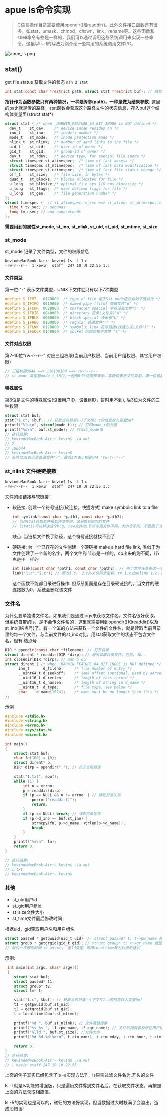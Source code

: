 
# apue ls命令实现

> C语言操作目录需要使用opendir()和readdir()。此外文件接口函数还有很多，如stat，umask，chmod，chown，link，rename等。这些函数和shell命令有些是一样的，我们可以通过调用这些系统调用来实现一些命令。这里以ls -l的写法为例介绍一些常用的系统调用文件I/O。

![apue_ls.png](../../../images/blog/apue/apue_ls.png)

## stat()
get file status 获取文件的状态   `man 2 stat`

```c
int stat(const char *restrict path, struct stat *restrict buf); // 成功return 0，失败return -1
```
**指针作为函数参数只有两种情况，一种是传参(path)，一种是做为结果参数.** 这里的path就是传的路径，stat函数会获取这个路径文件的状态信息，存入buf这个结构体变量里(struct stat*)
```c
struct stat { /* when _DARWIN_FEATURE_64_BIT_INODE is NOT defined */
  dev_t    st_dev;    /* device inode resides on */
  ino_t    st_ino;    /* inode's number */
  mode_t   st_mode;   /* inode protection mode */
  nlink_t  st_nlink;  /* number of hard links to the file */
  uid_t    st_uid;    /* user-id of owner */
  gid_t    st_gid;    /* group-id of owner */
  dev_t    st_rdev;   /* device type, for special file inode */
  struct timespec st_atimespec;  /* time of last access */
  struct timespec st_mtimespec;  /* time of last data modification */
  struct timespec st_ctimespec;  /* time of last file status change */
  off_t    st_size;   /* file size, in bytes */
  quad_t   st_blocks; /* blocks allocated for file */
  u_long   st_blksize;/* optimal file sys I/O ops blocksize */
  u_long   st_flags;  /* user defined flags for file */
  u_long   st_gen;    /* file generation number */
};
struct timespec {  // st_atimespec.tv_sec ==> st_atime; st_mtimespec.tv_sec ==> st_mtime;...
  time_t tv_sec; // seconds 
  long tv_nsec; // and nanoseconds 
};
```

**需要用到的属性st_mode, st_ino, st_nlink, st_uid, st_pid, st_mtime, st_size**

### st_mode
st_mode 记录了文件类型，文件的权限信息
```sh
kevindeMacBook-Air:~ kevin$ ls -l 1.c
-rw-r--r--  1 kevin  staff  247 10 19 22:55 1.c
```
#### 文件类型
第一位:"-" 表示文件类型，UNIX下文件就只有以下7种类型
```c
#define S_IFMT   0170000  /* type of file 用于&st_mode值后与如下值对比 */
#define S_IFIFO  0010000  /* named pipe (fifo) 管道文件"p" */
#define S_IFCHR  0020000  /* character special 字符设备文件"c" */
#define S_IFDIR  0040000  /* directory 目录(文件夹)"d" */
#define S_IFBLK  0060000  /* block special 块设备"b" */
#define S_IFREG  0100000  /* regular 普通文件"-" */
#define S_IFLNK  0120000  /* symbolic link 符号链接(快捷方式)文件"l" */
#define S_IFSOCK 0140000  /* socket 网络套接字文件 "s" */
```
#### 文件对应权限
第2-10位"rw-r--r--" 对应三组权限(当前用户权限、当前用户组权限、其它用户权限)
```c
// 三组权限0644 ==> 110100100 ==> rw-r--r--
// st_mode 类型是mode_t,16位,一般用6个8进制来表示，高两位表示文件类型，第一位最高为1, 16 = 1+5*3
```
#### 特殊属性
第3位是文件的特殊属性(设置用户ID，设置组ID，暂时用不到), 后3位为文件的三种权限
```c
struct stat buf;
stat("1.c", &buf); // 获取当前目录(~)下文件1.c的信息存入变量buf
printf("%lu\n", sizeof(mode_t)); // 打印mode_t的长度
printf("%o\n", buf.st_mode); // 打印st_mode值
// 执行结果: 
// kevindeMacBook-Air:~ kevin$ ./a.out
// 2
// 100644
// kevindeMacBook-Air:~ kevin$
// 高两位10表示是普通文件"-"，最后3为表示权限644 "rw-r--r--"
```

### st_nlink 文件硬链接数
```sh
kevindeMacBook-Air:~ kevin$ ls -l 1.c
-rw-r--r--  1 kevin  staff  247 10 19 22:55 1.c
```
文件的硬链接与软链接：
- 软链接: 创建一个符号链接(软连接，快捷方式) make symbolic link to a file
  ```c
  int symlink(const char *path1, const char *path2);
  // 当用stat获取软件接软件文件时，会获取它指向的文件
  // lstat()可以解决这个bug, new文件的i节点与源文件不同，大小也不同，不受限于文件系统，可用于目录  
  ```
  缺点: 当链接文件换了路径，这个符号链接就找不到了

- 硬链接: 为一个已存在的文件创建一个硬链接 make a hard file link, 类似于为文件创建了一个新的名字，两个文件的i节点是一样的，cp出来的则不同，i节点是不一样的
  ```c
  int link(const char *path1, const char *path2); // 两个文件任意更改一个都会影响另一个
  link("1.c","2.c"); // 修改1.c， 2.c的文件同步更新，rm 1.c或unlink 1.c，2.c都不会变
  ```
  这个函数不能都目录进行操作. 但系统里面是存在目录硬链接的。当文件的硬连接数为0，系统会删除该文件

### 文件名
为什么要单独讲文件名，如果我们是通过argv来获取文件名，文件名很好获取，但系统自带的ls，是不会传文件名的，这里就需要用到opendir()和readdir()以及st_ino(i结点号)了。有一个笨的方法来获取一个文件的文件名，就是读取当前目录里的每一个文件，与当前文件的st_ino对比，用stat获取文件的状态不包含文件名，但有i结点号
```c
DIR * opendir(const char *filename); // 打开目录
struct dirent * readdir(DIR *dirp); // 遍历读取目录文件，包括. 和..
int closedir(DIR *dirp); // man 5 dir
struct dirent { /* when _DARWIN_FEATURE_64_BIT_INODE is NOT defined */
      ino_t      d_fileno;     /* file number of entry */
      __uint64_t d_seekoff;    /* seek offset (optional, used by servers) */
      __uint16_t d_reclen;     /* length of this record */
      __uint16_t d_namlen;     /* length of string in d_name */
      __uint8_t  d_type;       /* file type, see below */
      char    d_name[1024];    /* name must be no longer than this */
};
```
示例
```c
#include <stdio.h>
#include <string.h>
#include <errno.h>
#include <sys/stat.h>
#include <dirent.h>
  
int main()
{
    struct stat buf;
    char fn[100] = {0};
    struct dirent* p;
    DIR* dirp = opendir("."); // 打开当前目录
  
    stat("1.txt", &buf);
    while (1) {
        int n = errno;
        p = readdir(dirp);
        if (p == NULL && n != errno) { // 读取目录失败
            perror("readdir()");
            return;
        }
        if (p == NULL) break; // 读取目录完毕
        if (p->d_ino == buf.st_ino) {
            strncpy(fn, p->d_name, strlen(p->d_name));
            break;
        }
    }
    printf("%s\n", fn);
    return 0;
}
  
// 执行结果:
// kevindeMacBook-Air:~ kevin$ ./a.out
// 1.txt
// kevindeMacBook-Air:~ kevin$
```

### 其他
- st_uid用户id
- st_gid用户组id
- st_size文件大小
- st_time文件最后修改时间

根据uid，gid获取用户名和用户组名
```c
struct passwd * getpwuid(uid_t uid); // struct passwd* t; t->pw_name 就是用户名
struct group * getgrgid(gid_t gid); // struct group* t; t->gr_name 就是用户组名
// 最后一次修改时间 st_mtime， 是ld类型，可用localtime转为对应的格式  
```
示例:
```c
 int main(int argc, char* argv[])
 {
    struct stat buf;
    struct passwd* t1;
    struct group* t2;
    struct tm* t;

    stat("1.c", &buf); // 获取当前目录(~)下文件1.c的信息存入变量buf
    t1 = getpwuid(buf.st_uid);
    t2 = getgrgid(buf.st_gid);
    t = localtime(&buf.st_mtime);
    
    printf("%d ", buf.st_nlink); // 文件硬链接数
    printf("%s %s ", t1->pw_name, t2->gr_name); // 文件的拥有者及所在用户组
    printf("%lld ", buf.st_size); //文件大小
    printf("%d %d %d:%d\n", t->tm_mon+1, t->tm_mday, t->tm_hour, t->tm_min);
      
    return 0;
}  
// 执行结果:
// kevindeMacBook-Air:~ kevin$ ./a.out
// 1 kevin staff 247 10 19 22:55
```

上面的例子其实已经包含了ls -a实现方法了，ls只需过滤文件名为.开头的文件

ls -l 就是ls功能的增强版，只是遍历文件得到文件名后，在获取文件状态，再按照上面的方法获取相应值。

ls -R的实现也是可以的，递归的方法好实现，但当数据过大时栈满了会溢出。造成段错误! 